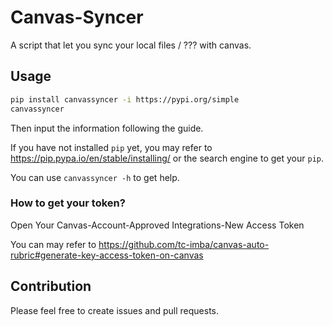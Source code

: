 # Canvas-Syncer

A script that let you sync your local files / ??? with canvas.

## Usage

```bash
pip install canvassyncer -i https://pypi.org/simple
canvassyncer
```

Then input the information following the guide.

If you have not installed `pip` yet, you may refer to <https://pip.pypa.io/en/stable/installing/> or the search engine to get your `pip`.

You can use `canvassyncer -h` to get help.

### How to get your token?

Open Your Canvas-Account-Approved Integrations-New Access Token

You can may refer to <https://github.com/tc-imba/canvas-auto-rubric#generate-key-access-token-on-canvas>

## Contribution

Please feel free to create issues and pull requests.
